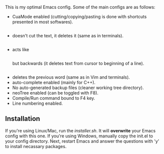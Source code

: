 This is my optimal Emacs config. Some of the main configs are as follows: 

* CuaMode enabled (cutting/copying/pasting is done with shortcuts presented in most softwares).
* <pre><C-k></pre> doesn't cut the text, it deletes it (same as in terminals).
* <pre><M-k></pre> acts like <pre><C-k></pre> but backwards (it deletes text from cursor to beginning of a line).
* <pre><C-w></pre> deletes the previous word (same as in Vim and terminals).
* auto-complete enabled (mainly for C++).
* No auto-generated backup files (cleaner working tree directory).
* neoTree enabled (can be toggled with F8).
* Compile/Run command bound to F4 key.
* Line numbering enabled.

## Installation
If you're using Linux/Mac, run the *installer.sh*. It will **overwrite** your Emacs config with this one. If you're using Windows, manually copy the init.el to your config directory. Next, restart Emacs and answer the questions with 'y' to install necassary packages.